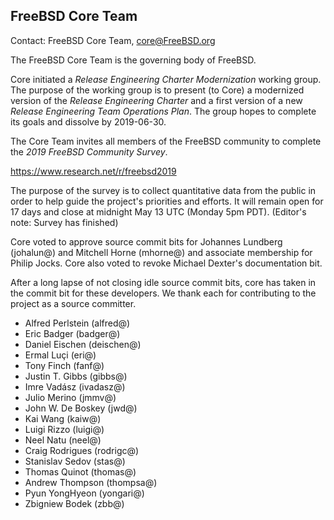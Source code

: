 ## FreeBSD Core Team ##

Contact: FreeBSD Core Team, <core@FreeBSD.org>  

The FreeBSD Core Team is the governing body of FreeBSD.

Core initiated a *Release Engineering Charter Modernization* working
group.  The purpose of the working group is to present (to Core) a
modernized version of the *Release Engineering Charter* and a first
version of a new *Release Engineering Team Operations Plan*.  The
group hopes to complete its goals and dissolve by 2019-06-30.

The Core Team invites all members of the FreeBSD community to
complete the *2019 FreeBSD Community Survey*.

https://www.research.net/r/freebsd2019

The purpose of the survey is to collect quantitative data from the
public in order to help guide the project's priorities and efforts.
It will remain open for 17 days and close at midnight May 13 UTC
(Monday 5pm PDT).
(Editor's note: Survey has finished)

Core voted to approve source commit bits for Johannes Lundberg
(johalun@) and Mitchell Horne (mhorne@) and associate membership
for Philip Jocks.  Core also voted to revoke Michael Dexter's
documentation bit.

After a long lapse of not closing idle source commit bits, core has
taken in the commit bit for these developers.  We thank each for
contributing to the project as a source committer.

  - Alfred Perlstein (alfred@)
  - Eric Badger (badger@)
  - Daniel Eischen (deischen@)
  - Ermal Luçi (eri@)
  - Tony Finch (fanf@)
  - Justin T. Gibbs (gibbs@)
  - Imre Vadász (ivadasz@)
  - Julio Merino (jmmv@)
  - John W. De Boskey (jwd@)
  - Kai Wang (kaiw@)
  - Luigi Rizzo (luigi@)
  - Neel Natu (neel@)
  - Craig Rodrigues (rodrigc@)
  - Stanislav Sedov (stas@)
  - Thomas Quinot (thomas@)
  - Andrew Thompson (thompsa@)
  - Pyun YongHyeon (yongari@)
  - Zbigniew Bodek (zbb@)
